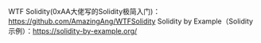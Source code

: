 WTF Solidity(0xAA大佬写的Solidity极简入门)：https://github.com/AmazingAng/WTFSolidity
Solidity by Example（Solidity示例）：https://solidity-by-example.org/